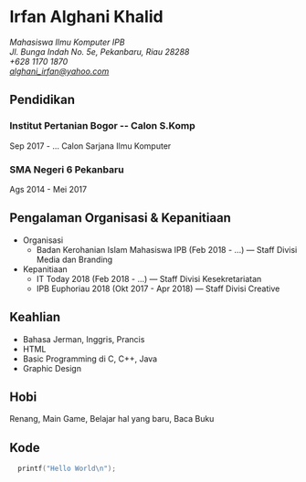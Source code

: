 # Irfan Alghani Khalid
*Mahasiswa Ilmu Komputer IPB*\
*Jl. Bunga Indah No. 5e, Pekanbaru, Riau 28288*\
*+628 1170 1870*\
*alghani_irfan@yahoo.com*
## Pendidikan
### Institut Pertanian Bogor -- Calon S.Komp
Sep 2017 - ...
Calon Sarjana Ilmu Komputer
### SMA Negeri 6 Pekanbaru
Ags 2014 - Mei 2017
## Pengalaman Organisasi & Kepanitiaan
- Organisasi
     - Badan Kerohanian Islam Mahasiswa IPB (Feb 2018 - ...) — Staff Divisi Media dan Branding
- Kepanitiaan
     - IT Today 2018 (Feb 2018 - ...) — Staff Divisi Kesekretariatan
     - IPB Euphoriau 2018 (Okt 2017 - Apr 2018) — Staff Divisi Creative
## Keahlian
- Bahasa Jerman, Inggris, Prancis
- HTML
- Basic Programming di C, C++, Java
- Graphic Design
## Hobi
Renang, Main Game, Belajar hal yang baru, Baca Buku

## Kode
```c
  printf("Hello World\n");
```
